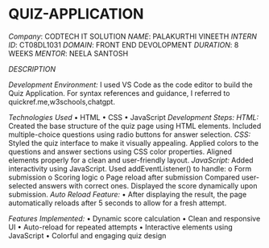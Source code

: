 # QUIZ-APPLICATION
*Company*: CODTECH IT SOLUTION
*NAME*: PALAKURTHI VINEETH
*INTERN ID*: CT08DL1031
*DOMAIN*: FRONT END DEVOLOPMENT
*DURATION*: 8 WEEKS
*MENTOR*: NEELA SANTOSH

*DESCRIPTION*

*Development Environment:*
  I used  VS Code  as the code editor to build the Quiz Application. For syntax references and guidance, I referred to quickref.me,w3schools,chatgpt.

*Technologies Used*
  •	HTML
  •	CSS
  •	JavaScript
*Development Steps:*
*HTML:*
  Created the base structure of the quiz page using  HTML elements.
  Included multiple-choice questions using radio buttons  for answer selection.
*CSS:*
  Styled the quiz interface to make it visually appealing.
  Applied colors to the questions and answer sections using CSS color properties.
  Aligned elements properly for a clean and user-friendly layout.
*JavaScript:*
  Added interactivity using JavaScript.
  Used addEventListener() to handle:
    o	Form submission
    o	Scoring logic
    o	Page reload after submission
  Compared user-selected answers with correct ones.
  Displayed the score dynamically upon submission.
*Auto Reload Feature:*
  •	After displaying the result, the page automatically reloads after 5 seconds to allow   for a fresh attempt.

*Features Implemented:*
  •	Dynamic score calculation
  •	Clean and responsive UI
  •	Auto-reload for repeated attempts
  •	Interactive elements using JavaScript
  •	Colorful and engaging quiz design


